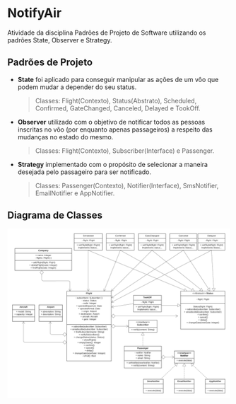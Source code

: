 # NotifyAir
 Atividade da disciplina Padrões de Projeto de Software utilizando os padrões State, Observer e Strategy.

## Padrões de Projeto

- **State** foi aplicado para conseguir manipular as ações de um vôo que podem mudar a depender do seu status.
	> Classes: Flight(Contexto), Status(Abstrato), Scheduled, Confirmed, GateChanged, Canceled, Delayed e TookOff.

- **Observer** utilizado com o objetivo de notificar todos as pessoas inscritas no vôo (por enquanto apenas passageiros) a respeito das mudanças no estado do mesmo.
	> Classes: Flight(Contexto), Subscriber(Interface) e Passenger.

- **Strategy** implementado com o propósito de selecionar a maneira desejada pelo passageiro para ser notificado.
    > Classes: Passenger(Contexto), Notifier(Interface), SmsNotifier, EmailNotifier e AppNotifier.


## Diagrama de Classes
 ![Screenshot](class-diagram.png)